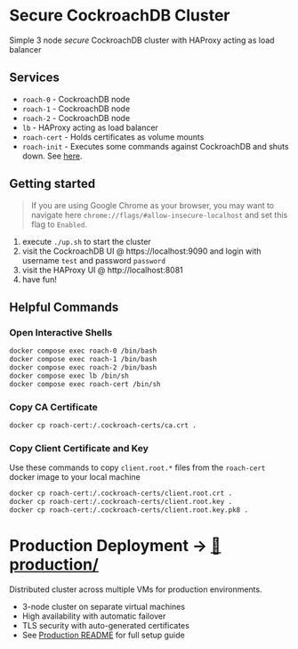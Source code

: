 # Secure CockroachDB Cluster
Simple 3 node *secure* CockroachDB cluster with HAProxy acting as load balancer

## Services
* `roach-0` - CockroachDB node
* `roach-1` - CockroachDB node
* `roach-2` - CockroachDB node
* `lb` - HAProxy acting as load balancer
* `roach-cert` - Holds certificates as volume mounts
* `roach-init` - Executes some commands against CockroachDB and shuts down. See [here](https://github.com/timveil-cockroach/cockroachdb-remote-client).

## Getting started
>If you are using Google Chrome as your browser, you may want to navigate here `chrome://flags/#allow-insecure-localhost` and set this flag to `Enabled`. 

1) execute `./up.sh` to start the cluster
2) visit the CockroachDB UI @ https://localhost:9090 and login with username `test` and password `password`
3) visit the HAProxy UI @ http://localhost:8081
4) have fun!

## Helpful Commands

### Open Interactive Shells
```bash
docker compose exec roach-0 /bin/bash
docker compose exec roach-1 /bin/bash
docker compose exec roach-2 /bin/bash
docker compose exec lb /bin/sh
docker compose exec roach-cert /bin/sh
```
### Copy CA Certificate
```bash
docker cp roach-cert:/.cockroach-certs/ca.crt .
```

### Copy Client Certificate and Key
Use these commands to copy `client.root.*` files from the `roach-cert` docker image to your local machine
```bash
docker cp roach-cert:/.cockroach-certs/client.root.crt .
docker cp roach-cert:/.cockroach-certs/client.root.key .
docker cp roach-cert:/.cockroach-certs/client.root.key.pk8 .
```
    
# **Production Deployment** → **[📁 production/](./production/)**
Distributed cluster across multiple VMs for production environments.
- 3-node cluster on separate virtual machines
- High availability with automatic failover
- TLS security with auto-generated certificates
- See [Production README](./production/README.md) for full setup guide